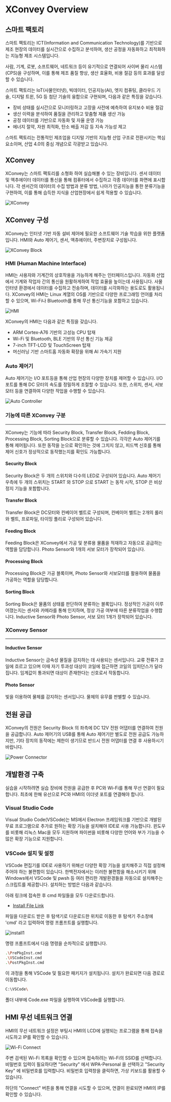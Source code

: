 
# XConvey Overview
## 스마트 팩토리 
스마트 팩토리는 ICT(Information and Communication Technology)를 기반으로 제조 현장의 데이터를 
실시간으로 수집하고 분석하여, 생산 공정을 자동화하고 최적화하는 지능형 제조 시스템입니다.

사람, 기계, 로봇, 소프트웨어, 네트워크 등이 유기적으로 연결되어 사이버 물리 시스템(CPS)을 구성하며, 
이를 통해 제조 품질 향상, 생산 효율화, 비용 절감 등의 효과를 달성할 수 있습니다.

스마트 팩토리는 IoT(사물인터넷), 빅데이터, 인공지능(AI), 엣지 컴퓨팅, 클라우드 기술, 디지털 트윈, 
5G 등 첨단 기술의 융합으로 구현되며, 다음과 같은 특징을 갖습니다.

- 장비 상태를 실시간으로 모니터링하고 고장을 사전에 예측하여 유지보수 비용 절감
- 생산 이력을 분석하여 품질을 관리하고 맞춤형 제품 생산 가능
- 공정 데이터를 기반으로 자동화 및 자율 운영 가능
- 에너지 절약, 자원 최적화, 탄소 배출 저감 등 지속 가능성 제고

스마트 팩토리는 전통적인 제조업을 디지털 기반의 지능형 산업 구조로 전환시키는 핵심 요소이며, 
산업 4.0의 중심 개념으로 각광받고 있습니다.

## XConvey
XConvey는 스마트 팩토리를 소형화 하여 실습해볼 수 있는 장비입니다. 센서 데이터 및 액추에이터 데이터를 통신을 통해 컴퓨터에서 수집하고 각종 데이터를 화면에 표시합니다. 각 센서간의 데이터의 수집 방법과 분류 방법, 나아가 인공지능을 통한 분류기능을 구현하여, 이를 통해 습득한 지식을 산업현장에서 쉽게 적용할 수 있습니다. 

![XConvey](res/xconvey.png)

## XConvey 구성 
XConvey는 인터넷 기반 자동 설비 제어에 필요한 소프트웨어 기술 학습을 위한 플랫폼입니다. HMI와 Auto 제어기, 센서, 액츄에이터, 주변장치로 구성됩니다.  

![XConvey Block](res/xconvey_block.jpg)


### HMI (Human Machine Interface)
HMI는 사용자와 기계간의 상호작용을 가능하게 해주는 인터페이스입니다. 자동화 산업에서 기계와 작업자 간의 통신을 원활하게하여 작업 효율을 높이는데 사용됩니다. 사물인터넷 환경에서 데이터를 수집하고 전송하며, 데이터를 시각화하는 용도로도 활용됩니다. 
XConvey의 HMI는 Linux 계열의 OS를 기반으로 다양한 프로그래밍 언어를 처리할 수 있으며, Wi-Fi나 Bluetooth를 통해 무선 통신기능을 포함하고 있습니다. 

![HMI](res/hmi.png)


XConvey의 HMI는 다음과 같은 특징을 갖습니다.

- ARM Cortex-A76 기반의 고성능 CPU 탑재
- Wi-Fi 및 Bluetooth, BLE 기반의 무선 통신 기능 제공 
- 7-inch TFT-LCD 및 TouchScreen 탑재
- 머신러닝 기반 스마트홈 자동화 확장을 위해 AI 가속기 지원 

### Auto 제어기 
Auto 제어기는 I/O 포트등을 통해 산업 현장의 다양한 장치를 제어할 수 있습니다. I/O 포트를 통해 DC 모터의 속도를 정밀하게 조절할 수 있습니다. 또한, 스위치, 센서, 서보 모터 등을 연결하여 다양한 작업을 수행할 수 있습니다. 

![Auto Controller](res/auto_controller.png)

### 기능에 따른 XConvey 구분    
---
XConvey는 기능에 따라 Security Block, Transfer Block, Fedding Block, Processing Block, Sorting Block으로 분류할 수 있습니다. 각각은 Auto 제어기를 통해 제어됩니다. 또한 동작을 눈으로 확인하는 것에 그치지 않고, 피드백 신호를 통해 제어 신호가 정상적으로 동작했는지를 확인도 가능합니다. 

#### Security Block
Security Block은 두 개의 스위치와 다수의 LED로 구성되어 있습니다. Auto 제어기 우측에 두 개의 스위치는 START 와 STOP 으로 START 는 동작 시작, STOP 은 비상 정지 기능을 포함합니다. 

#### Transfer Block 
Transfer Block은 DC모터와 컨베이어 벨트로 구성되며, 컨베이어 벨트는 2개의 롤러와 벨트, 프로파일, 타이밍 풀리로 구성되어 있습니다.

#### Feeding Block 
Feeding Block은 XConvey에서 가공 및 분류용 물품을 적재하고 자동으로 공급하는 역할을 담당합니다. Photo Sensor와 1개의 서보 모터가 장착되어 있습니다.

#### Processing Block 
Processing Block은 가공 블록이며, Photo Sensor와 서보모터를 활용하여 물품을 가공하는 역할을 담당합니다. 

#### Sorting Block 
Sorting Block은 물품의 상태를 판단하여 분류하는 블록입니다. 정상적인 가공이 이루어졌는지는 센서와 카메라를 통해 인지하며, 정상 가공 여부에 따른 분류작업을 수행합니다. Inductive Sensor와 Photo Sensor, 서보 모터 1개가 장착되어 있습니다.

### XConvey Sensor
---
#### Inductive Sensor
Inductive Sensor는 금속성 물질을 감지하는 데 사용되는 센서입니다. 교류 전류가 코일에 흐르고 있으며 이때 자기 투과성 대상이 코일에 접근하면 코일의 임피던스가 달라집니다. 임계값이 통과되면 대상이 존재한다는 신호로서 작동합니다.

#### Photo Sensor
빛을 이용하여 물체를 감지하는 센서입니다. 물체의 유무를 판별할 수 있습니다.

## 전원 공급
XConvey의 전원은 Security Block 의 좌측에 DC 12V 전원 어댑터를 연결하여 전원을 공급합니다. Auto 제어기의 USB를 통해 Auto 제어기만 별도로 전원 공급도 가능하지만, 기타 장치의 동작에는 제한이 생기므로 반드시 전원 어댑터를 연결 후 사용하시기 바랍니다. 

![Power Connector](res/power_connect.png) 

## 개발환경 구축 
실습을 시작하려면 실습 장비에 전원을 공급한 후 PC와 Wi-Fi를 통해 무선 연결이 필요합니다. 최초에 한해 유선으로 PC와 HMI의 이더넷 포트를 연결해야 합니다.

### Visual Studio Code
Visual Studio Code(VSCode)는 MS에서 Electron 프레임워크를 기반으로 개발된 무료 프로그램으로 추가로 원하는 확장 기능을 설치해야 IDE로 사용 가능합니다. 윈도우를 비롯해 리눅스 Mac을 모두 지원하며 파이썬을 비롯해 다양한 언어와 부가 기능을 수 많은 확장 기능으로 지원합니다.

### VSCode 설치 및 설정 
VSCode 편집기를 IDE로 사용하기 위해선 다양한 확장 기능을 설치해주고 직접 설정해 주어야 하는 불편함이 있습니다. 한백전자에서는 이러한 불편함을 해소시키기 위해 Windows에서 VSCode 및 pwsh 등 여러 편리한 개발환경들을 자동으로 설치해주는 스크립트를 제공합니다. 설치하는 방법은 다음과 같습니다.

아래 링크에 접속한 후 cmd 파일들을 모두 다운로드합니다.

- [Install File Link](https://github.com/hanback-lab/TiCLE/tree/main/tools)

파일을 다운로드 받은 후 탐색기로 다운로드한 위치로 이동한 후 탐색기 주소창에 'cmd' 라고 입력하여 명령 프롬프트를 실행합니다. 

![install1](res/install1.png)

명령 프롬프트에서 다음 명령을 순차적으로 실행합니다. 

```sh
.\PrePkgInst.cmd
.\VSCodeInst.cmd
.\PostPkgInst.cmd
```

이 과정을 통해 VSCode 및 필요한 패키지가 설치됩니다. 설치가 완료되면 다음 경로로 이동합니다. 

```sh
C:\VSCode\
```

폴더 내부에 Code.exe 파일을 실행하여 VSCode를 실행합니다. 

## HMI 무선 네트워크 연결 
HMI의 무선 네트워크 설정은 부팅시 HMI의 LCD에 실행되는 프로그램을 통해 접속을 시도하고 IP를 확인할 수 있습니다. 

![Wi-Fi Connect](res/wi-fi%20connect.png)

주변 검색된 Wi-Fi 목록을 확인할 수 있으며 접속하려는 Wi-Fi의 SSID를 선택합니다. 비밀번호 입력이 필요하다면 "Security" 에서 WPA-Personal 을 선택하고 "Security Key" 에 비밀번호를 입력합니다. 비밀번호 입력창을 클릭하면, 가상 키보드를 활용할 수 있습니다. 

하단의 "Connect" 버튼을 통해 연결을 시도할 수 있으며, 연결이 완료되면 HMI의 IP를 확인할 수 있습니다. 